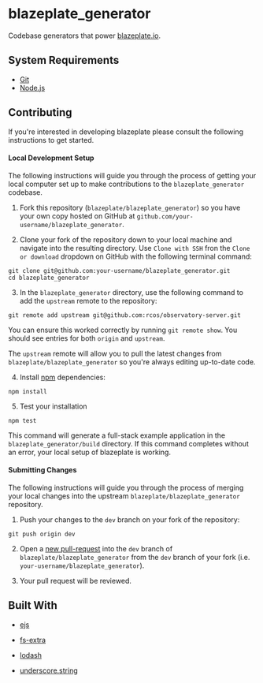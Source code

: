 # blazeplate_generator
Codebase generators that power [blazeplate.io](http://blazeplate.io).


## System Requirements
- [Git](https://git-scm.com/)
- [Node.js](https://nodejs.org/en/)


## Contributing

If you're interested in developing blazeplate please consult the following instructions to get started.


#### Local Development Setup

The following instructions will guide you through the process of getting your local computer set up to make contributions to the `blazeplate_generator` codebase.

1. Fork this repository (`blazeplate/blazeplate_generator`) so you have your own copy hosted on GitHub at `github.com/your-username/blazeplate_generator`.

2. Clone your fork of the repository down to your local machine and navigate into the resulting directory. Use `Clone with SSH` fron the `Clone or download` dropdown on GitHub with the following terminal command:

```
git clone git@github.com:your-username/blazeplate_generator.git
cd blazeplate_generator
```

3. In the `blazeplate_generator` directory, use the following command to add the `upstream` remote to the repository:

```
git remote add upstream git@github.com:rcos/observatory-server.git
```

You can ensure this worked correctly by running `git remote show`. You should see entries for both `origin` and `upstream`.

The `upstream` remote will allow you to pull the latest changes from `blazeplate/blazeplate_generator` so you're always editing up-to-date code.

4. Install [npm](https://www.npmjs.com/) dependencies:

```
npm install
```

5. Test your installation

```
npm test
```

This command will generate a full-stack example application in the `blazeplate_generator/build` directory. If this command completes without an error, your local setup of blazeplate is working.


#### Submitting Changes

The following instructions will guide you through the process of merging your local changes into the upstream `blazeplate/blazeplate_generator` repository.

1. Push your changes to the `dev` branch on your fork of the repository:

```
git push origin dev
```

2. Open a [new pull-request](https://github.com/blazeplate/blazeplate_generator/compare) into the `dev` branch of `blazeplate/blazeplate_generator` from the `dev` branch of your fork (i.e. `your-username/blazeplate_generator`).

3. Your pull request will be reviewed.


## Built With

- [ejs](http://ejs.co/)

- [fs-extra](https://github.com/jprichardson/node-fs-extra)

- [lodash](lodash.com/docs/4.17.4)

- [underscore.string](http://gabceb.github.io/underscore.string.site/)
